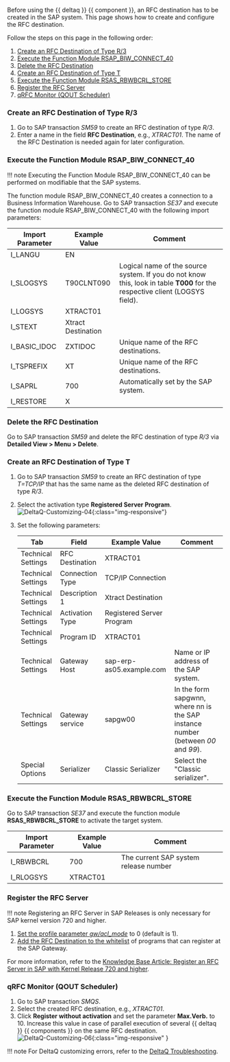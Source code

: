
Before using the {{ deltaq }} {{ component }}, an RFC destination has to be created in the SAP system. 
This page shows how to create and configure the RFC destination.

Follow the steps on this page in the following order:

1. [Create an RFC Destination of Type R/3](#create-an-rfc-destination-of-type-r3)
2. [Execute the Function Module RSAP_BIW_CONNECT_40](#execute-the-function-module-rsap_biw_connect_40)
3. [Delete the RFC Destination ](#delete-the-rfc-destination)
4. [Create an RFC Destination of Type T](#create-an-rfc-destination-of-type-t)
5. [Execute the Function Module RSAS_RBWBCRL_STORE](#execute-the-function-module-rsas_rbwbcrl_store)
6. [Register the RFC Server](#register-the-rfc-server)
7. [qRFC Monitor (QOUT Scheduler)](#qrfc-monitor-qout-scheduler)

### Create an RFC Destination of Type R/3

1. Go to SAP transaction *SM59* to create an RFC destination of type *R/3*.
2. Enter a name in the field **RFC Destination**, e.g., *XTRACT01*.
The name of the RFC Destination is needed again for later configuration.

### Execute the Function Module RSAP_BIW_CONNECT_40

!!! note
	Executing the Function Module RSAP_BIW_CONNECT_40 can be performed on modifiable that the SAP systems.

The function module RSAP_BIW_CONNECT_40 creates a connection to a Business Information Warehouse.
Go to SAP transaction *SE37* and execute the function module RSAP_BIW_CONNECT_40 with the following import parameters: 


Import Parameter | Example Value | Comment
------------ | ------------- | ------------
I_LANGU | EN
I_SLOGSYS | T90CLNT090 | Logical name of the source system. If you do not know this, look in table **T000** for the respective client (LOGSYS field).
I_LOGSYS | XTRACT01 | 
I_STEXT | Xtract Destination
I_BASIC_IDOC | ZXTIDOC | Unique name of the RFC destinations.
I_TSPREFIX | XT | Unique name of the RFC destinations.
I_SAPRL | 700 | Automatically set by the SAP system.
I_RESTORE | X

### Delete the RFC Destination 

Go to SAP transaction *SM59* and delete the RFC destination of type *R/3* via **Detailed View > Menu > Delete**.

### Create an RFC Destination of Type T
1. Go to SAP transaction *SM59* to create an RFC destination of type *T=TCP/IP* that has the same name as the deleted RFC destination of type *R/3*.
2. Select the activation type **Registered Server Program**.<br>
![DeltaQ-Customizing-04](../../assets/images/documentation/sap-customization/DeltaQ-Customizing-04.png){:class="img-responsive"}
3. Set the following parameters:

	Tab | Field | Example Value | Comment
	---- | ------------ | ------------- | ------------
	Technical Settings | RFC Destination | XTRACT01 |
	Technical Settings | Connection Type | TCP/IP Connection |
	Technical Settings | Description 1| Xtract Destination | 
	Technical Settings | Activation Type | Registered Server Program |
	Technical Settings | Program ID | XTRACT01 |
	Technical Settings | Gateway Host | sap-erp-as05.example.com | Name or IP address of the SAP system.
	Technical Settings | Gateway service | sapgw00 | In the form sapgwnn, where nn is the SAP instance number (between *00* and *99*).
	Special Options | Serializer | Classic Serializer | Select the "Classic serializer".


### Execute the Function Module RSAS_RBWBCRL_STORE

Go to SAP transaction *SE37* and execute the function module **RSAS_RBWBCRL_STORE** to activate the target system.

Import Parameter | Example Value | Comment
------------ | ------------- | -------------
I_RBWBCRL | 700  | The current SAP system release number
I_RLOGSYS | XTRACT01

### Register the RFC Server  

!!! note
	Registering an RFC Server in SAP Releases is only necessary for SAP kernel version 720 and higher.

1. [Set the profile parameter *gw/acl_mode*](../../knowledge-base/register-rfc-server-in-sap-releases-in-kernel-release-720-and-higher.md/#change-the-profile-parameter-gwacl_mode) to 0 (default is 1).
2. [Add the RFC Destination to the whitelist](../../knowledge-base/register-rfc-server-in-sap-releases-in-kernel-release-720-and-higher.md/#define-a-whitelist-of-programs-at-the-sap-gateway) of programs that can register at the SAP Gateway.

For more information, refer to the [Knowledge Base Article: Register an RFC Server in SAP with Kernel Release 720 and higher](../../knowledge-base/register-rfc-server-in-sap-releases-in-kernel-release-720-and-higher.md).


### qRFC Monitor (QOUT Scheduler)

1. Go to SAP transaction *SMQS*. 
2. Select the created RFC destination, e.g., *XTRACT01*. 
3. Click **Register without activation** and set the parameter **Max.Verb.** to 10. 
Increase this value in case of parallel execution of several {{ deltaq }} {{ components }} on the same RFC destination.<br>
![DeltaQ-Customizing-06](../../assets/images/documentation/sap-customization/DeltaQ-Customizing-06.png){:class="img-responsive" }

!!! note
	For DeltaQ customizing errors, refer to the [DeltaQ Troubleshooting](../../troubleshooting.md/#deltaq-troubleshooting).
